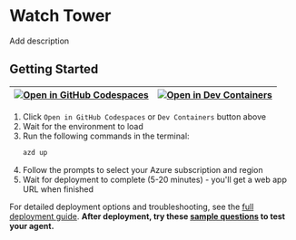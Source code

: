 # Watch Tower

Add description

## Getting Started

| [![Open in GitHub Codespaces](https://github.com/codespaces/badge.svg)](https://codespaces.new/kevinflint-cs2/watchtower) | [![Open in Dev Containers](https://img.shields.io/static/v1?style=for-the-badge&label=Dev%20Containers&message=Open&color=blue&logo=visualstudiocode)](https://vscode.dev/redirect?url=vscode://ms-vscode-remote.remote-containers/cloneInVolume?url=https://github.com/kevinflint-cs2/watchtower) |
|---|---|

1. Click `Open in GitHub Codespaces` or `Dev Containers` button above
2. Wait for the environment to load
3. Run the following commands in the terminal:
   ```bash
   azd up
   ```
4. Follow the prompts to select your Azure subscription and region
5. Wait for deployment to complete (5-20 minutes) - you'll get a web app URL when finished

For detailed deployment options and troubleshooting, see the [full deployment guide](./docs/deployment.md).
**After deployment, try these [sample questions](./docs/sample_questions.md) to test your agent.**

